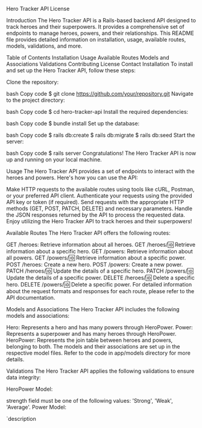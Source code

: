    Hero Tracker API
License

Introduction
The Hero Tracker API is a Rails-based backend API designed to track heroes and their superpowers. It provides a comprehensive set of endpoints to manage heroes, powers, and their relationships. This README file provides detailed information on installation, usage, available routes, models, validations, and more.

Table of Contents
Installation
Usage
Available Routes
Models and Associations
Validations
Contributing
License
Contact
Installation
To install and set up the Hero Tracker API, follow these steps:

Clone the repository:

bash
Copy code
$ git clone https://github.com/your/repository.git
Navigate to the project directory:

bash
Copy code
$ cd hero-tracker-api
Install the required dependencies:

bash
Copy code
$ bundle install
Set up the database:

bash
Copy code
$ rails db:create
$ rails db:migrate
$ rails db:seed
Start the server:

bash
Copy code
$ rails server
Congratulations! The Hero Tracker API is now up and running on your local machine.

Usage
The Hero Tracker API provides a set of endpoints to interact with the heroes and powers. Here's how you can use the API:

Make HTTP requests to the available routes using tools like cURL, Postman, or your preferred API client.
Authenticate your requests using the provided API key or token (if required).
Send requests with the appropriate HTTP methods (GET, POST, PATCH, DELETE) and necessary parameters.
Handle the JSON responses returned by the API to process the requested data.
Enjoy utilizing the Hero Tracker API to track heroes and their superpowers!

Available Routes
The Hero Tracker API offers the following routes:

GET /heroes: Retrieve information about all heroes.
GET /heroes/:id: Retrieve information about a specific hero.
GET /powers: Retrieve information about all powers.
GET /powers/:id: Retrieve information about a specific power.
POST /heroes: Create a new hero.
POST /powers: Create a new power.
PATCH /heroes/:id: Update the details of a specific hero.
PATCH /powers/:id: Update the details of a specific power.
DELETE /heroes/:id: Delete a specific hero.
DELETE /powers/:id: Delete a specific power.
For detailed information about the request formats and responses for each route, please refer to the API documentation.

Models and Associations
The Hero Tracker API includes the following models and associations:

Hero: Represents a hero and has many powers through HeroPower.
Power: Represents a superpower and has many heroes through HeroPower.
HeroPower: Represents the join table between heroes and powers, belonging to both.
The models and their associations are set up in the respective model files. Refer to the code in app/models directory for more details.

Validations
The Hero Tracker API applies the following validations to ensure data integrity:

HeroPower Model:

strength field must be one of the following values: 'Strong', 'Weak', 'Average'.
Power Model:

`description